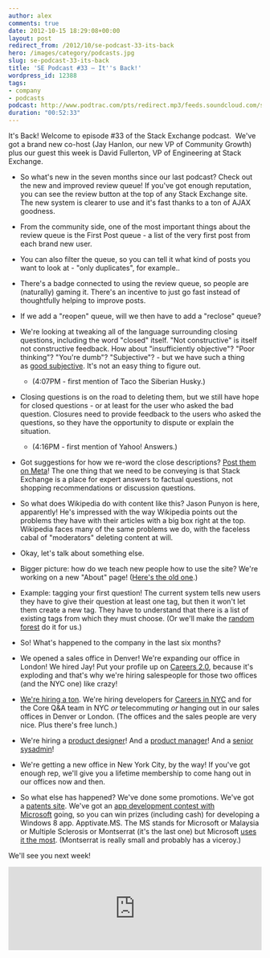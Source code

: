 ```yaml
---
author: alex
comments: true
date: 2012-10-15 18:29:08+00:00
layout: post
redirect_from: /2012/10/se-podcast-33-its-back
hero: /images/category/podcasts.jpg
slug: se-podcast-33-its-back
title: 'SE Podcast #33 – It''s Back!'
wordpress_id: 12388
tags:
- company
- podcasts
podcast: http://www.podtrac.com/pts/redirect.mp3/feeds.soundcloud.com/stream/63521866-stack-exchange-stack-exchange-podcast-33.mp3
duration: "00:52:33"
---
```


It's Back! Welcome to episode #33 of the Stack Exchange podcast.  We've got a brand new co-host (Jay Hanlon, our new VP of Community Growth) plus our guest this week is David Fullerton, VP of Engineering at Stack Exchange.



	
  * So what's new in the seven months since our last podcast? Check out the new and improved review queue! If you've got enough reputation, you can see the review button at the top of any Stack Exchange site. The new system is clearer to use and it's fast thanks to a ton of AJAX goodness.

	
  * From the community side, one of the most important things about the review queue is the First Post queue - a list of the very first post from each brand new user.

	
  * You can also filter the queue, so you can tell it what kind of posts you want to look at - "only duplicates", for example..

	
  * There's a badge connected to using the review queue, so people are (naturally) gaming it. There's an incentive to just go fast instead of thoughtfully helping to improve posts.

	
  * If we add a "reopen" queue, will we then have to add a "reclose" queue?

	
  * We're looking at tweaking all of the language surrounding closing questions, including the word "closed" itself. "Not constructive" is itself not constructive feedback. How about "insufficiently objective"? "Poor thinking"? "You're dumb"? "Subjective"? - but we have such a thing as [good subjective](http://blog.stackoverflow.com/2010/09/good-subjective-bad-subjective/). It's not an easy thing to figure out.

	
    * (4:07PM - first mention of Taco the Siberian Husky.)




	
  * Closing questions is on the road to deleting them, but we still have hope for closed questions - or at least for the user who asked the bad question. Closures need to provide feedback to the users who asked the questions, so they have the opportunity to dispute or explain the situation.

	
    * (4:16PM - first mention of Yahoo! Answers.)




	
  * Got suggestions for how we re-word the close descriptions? [Post them on Meta](http://meta.stackoverflow.com/)! The one thing that we need to be conveying is that Stack Exchange is a place for expert answers to factual questions, not shopping recommendations or discussion questions.

	
  * So what does Wikipedia do with content like this? Jason Punyon is here, apparently! He's impressed with the way Wikipedia points out the problems they have with their articles with a big box right at the top. Wikipedia faces many of the same problems we do, with the faceless cabal of "moderators" deleting content at will.

	
  * Okay, let's talk about something else.

	
  * Bigger picture: how do we teach new people how to use the site? We're working on a new "About" page! ([Here's the old one](http://stackoverflow.com/about).)

	
  * Example: tagging your first question! The current system tells new users they have to give their question at least one tag, but then it won't let them create a new tag. They have to understand that there is a list of existing tags from which they must choose. (Or we'll make the [random forest](https://en.wikipedia.org/wiki/Random_forests) do it for us.)

	
  * So! What's happened to the company in the last six months?

	
  * We opened a sales office in Denver! We're expanding our office in London! We hired Jay! Put your profile up on [Careers 2.0](http://careers.stackoverflow.com/), because it's exploding and that's why we're hiring salespeople for those two offices (and the NYC one) like crazy!

	
  * [We're hiring a ton](http://stackexchange.com/about/hiring). We're hiring developers for [Careers in NYC](http://careers.stackoverflow.com/jobs/16279/stack-overflow-careers-developer-new-york-stack-exchange) and for the Core Q&A team in NYC _or_ telecommuting _or_ hanging out in our sales offices in Denver or London. (The offices and the sales people are very nice. Plus there's free lunch.)

	
  * We're hiring a [product designer](http://careers.stackoverflow.com/jobs/24481/product-designer-stack-exchange)! And a [product manager](http://careers.stackoverflow.com/jobs/23227/stack-exchange-product-manager-stack-exchange)! And a [senior sysadmin](http://careers.stackoverflow.com/jobs/24001/senior-systems-administrator-stack-exchange)!

	
  * We're getting a new office in New York City, by the way! If you've got enough rep, we'll give you a lifetime membership to come hang out in our offices now and then.

	
  * So what else has happened? We've done some promotions. We've got a [patents site](http://askpatents.com/). We've got an [app development contest with Microsoft](http://apptivate.ms/) going, so you can win prizes (including cash) for developing a Windows 8 app. Apptivate.MS. The MS stands for Microsoft or Malaysia or Multiple Sclerosis or Montserrat (it's the last one) but Microsoft [uses it the most](https://en.wikipedia.org/wiki/.ms). (Montserrat is really small and probably has a viceroy.)


We'll see you next week!


<iframe width="100%" height="166" scrolling="no" frameborder="no" src="https://w.soundcloud.com/player/?url=https%3A//api.soundcloud.com/tracks/63521866&amp;color=ff5500&amp;auto_play=false&amp;hide_related=false&amp;show_comments=true&amp;show_user=true&amp;show_reposts=false"></iframe>

